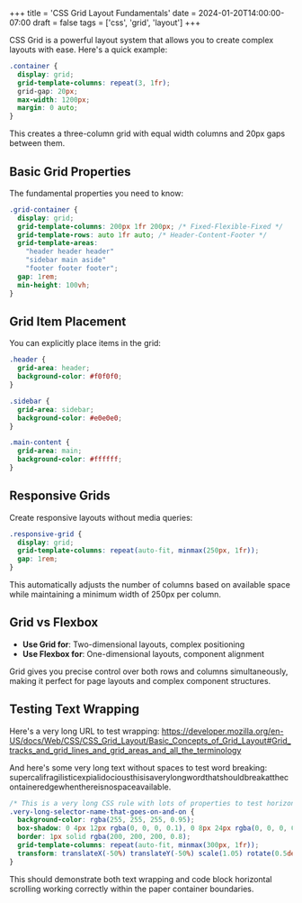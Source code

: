 +++
title = 'CSS Grid Layout Fundamentals'
date = 2024-01-20T14:00:00-07:00
draft = false
tags = ['css', 'grid', 'layout']
+++

CSS Grid is a powerful layout system that allows you to create complex layouts with ease. Here's a quick example:

```css
.container {
  display: grid;
  grid-template-columns: repeat(3, 1fr);
  grid-gap: 20px;
  max-width: 1200px;
  margin: 0 auto;
}
```

This creates a three-column grid with equal width columns and 20px gaps between them.

<!--more-->

## Basic Grid Properties

The fundamental properties you need to know:

```css
.grid-container {
  display: grid;
  grid-template-columns: 200px 1fr 200px; /* Fixed-Flexible-Fixed */
  grid-template-rows: auto 1fr auto; /* Header-Content-Footer */
  grid-template-areas: 
    "header header header"
    "sidebar main aside"
    "footer footer footer";
  gap: 1rem;
  min-height: 100vh;
}
```

## Grid Item Placement

You can explicitly place items in the grid:

```css
.header {
  grid-area: header;
  background-color: #f0f0f0;
}

.sidebar {
  grid-area: sidebar;
  background-color: #e0e0e0;
}

.main-content {
  grid-area: main;
  background-color: #ffffff;
}
```

## Responsive Grids

Create responsive layouts without media queries:

```css
.responsive-grid {
  display: grid;
  grid-template-columns: repeat(auto-fit, minmax(250px, 1fr));
  gap: 1rem;
}
```

This automatically adjusts the number of columns based on available space while maintaining a minimum width of 250px per column.

## Grid vs Flexbox

- **Use Grid for**: Two-dimensional layouts, complex positioning
- **Use Flexbox for**: One-dimensional layouts, component alignment

Grid gives you precise control over both rows and columns simultaneously, making it perfect for page layouts and complex component structures.

## Testing Text Wrapping

Here's a very long URL to test wrapping: https://developer.mozilla.org/en-US/docs/Web/CSS/CSS_Grid_Layout/Basic_Concepts_of_Grid_Layout#Grid_tracks_and_grid_lines_and_grid_areas_and_all_the_terminology

And here's some very long text without spaces to test word breaking: supercalifragilisticexpialidociousthisisaverylongwordthatshouldbreakatthecontaineredgewhenthereisnospaceavailable.

```css
/* This is a very long CSS rule with lots of properties to test horizontal scrolling in code blocks */
.very-long-selector-name-that-goes-on-and-on {
  background-color: rgba(255, 255, 255, 0.95);
  box-shadow: 0 4px 12px rgba(0, 0, 0, 0.1), 0 8px 24px rgba(0, 0, 0, 0.05);
  border: 1px solid rgba(200, 200, 200, 0.8);
  grid-template-columns: repeat(auto-fit, minmax(300px, 1fr));
  transform: translateX(-50%) translateY(-50%) scale(1.05) rotate(0.5deg);
}
```

This should demonstrate both text wrapping and code block horizontal scrolling working correctly within the paper container boundaries.
